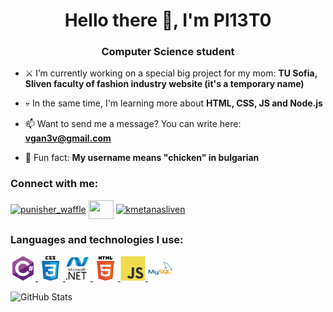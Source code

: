 <h1 align="center">Hello there 🗿, I'm Pl13T0</h1>
<h3 align="center">Computer Science student</h3>

- ⚔ I’m currently working on a special big project for my mom: **TU Sofia, Sliven faculty of fashion industry website (it's a temporary name)**

- 💀 In the same time, I'm learning more about **HTML, CSS, JS and Node.js**

- 📫 Want to send me a message? You can write here: **vgan3v@gmail.com**

- 🐣 Fun fact: **My username means "chicken" in bulgarian**

<h3 align="left">Connect with me:</h3>
<p align="left">
<a href="https://twitter.com/punisher_waffle" target="_blank"><img align="center" src="https://raw.githubusercontent.com/rahuldkjain/github-profile-readme-generator/master/src/images/icons/Social/twitter.svg" alt="punisher_waffle" height="30" width="40" /></a>
<a href="https://www.linkedin.com/in/vasil-ganev-2507a3210/" target="blank"><img align="center" src="https://raw.githubusercontent.com/rahuldkjain/github-profile-readme-generator/master/src/images/icons/Social/linked-in-alt.svg" height="30" width="40" /></a>
<a href="https://instagram.com/kmetanasliven" target="blank"><img align="center" src="https://raw.githubusercontent.com/rahuldkjain/github-profile-readme-generator/master/src/images/icons/Social/instagram.svg" alt="kmetanasliven" height="30" width="40" /></a>
</p>

<h3 align="left">Languages and technologies I use:</h3>
<p align="left"> <a href="https://www.w3schools.com/cs/" target="_blank" rel="noreferrer"> <img src="https://raw.githubusercontent.com/devicons/devicon/master/icons/csharp/csharp-original.svg" alt="csharp" width="40" height="40"/> </a> <a href="https://www.w3schools.com/css/" target="_blank" rel="noreferrer"> <img src="https://raw.githubusercontent.com/devicons/devicon/master/icons/css3/css3-original-wordmark.svg" alt="css3" width="40" height="40"/> </a> <a href="https://dotnet.microsoft.com/" target="_blank" rel="noreferrer"> <img src="https://raw.githubusercontent.com/devicons/devicon/master/icons/dot-net/dot-net-original-wordmark.svg" alt="dotnet" width="40" height="40"/> </a> <a href="https://www.w3.org/html/" target="_blank" rel="noreferrer"> <img src="https://raw.githubusercontent.com/devicons/devicon/master/icons/html5/html5-original-wordmark.svg" alt="html5" width="40" height="40"/> </a> <a href="https://developer.mozilla.org/en-US/docs/Web/JavaScript" target="_blank" rel="noreferrer"> <img src="https://raw.githubusercontent.com/devicons/devicon/master/icons/javascript/javascript-original.svg" alt="javascript" width="40" height="40"/> </a> <a href="https://www.mysql.com/" target="_blank" rel="noreferrer"> <img src="https://raw.githubusercontent.com/devicons/devicon/master/icons/mysql/mysql-original-wordmark.svg" alt="mysql" width="40" height="40"/> </a> </p>

![GitHub Stats](https://github-readme-stats.vercel.app/api?username=P1l3T0&theme=prussian)
